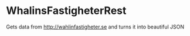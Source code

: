 # WhalinsFastigheterRest
Gets data from http://wahlinfastigheter.se and turns it into beautiful JSON
